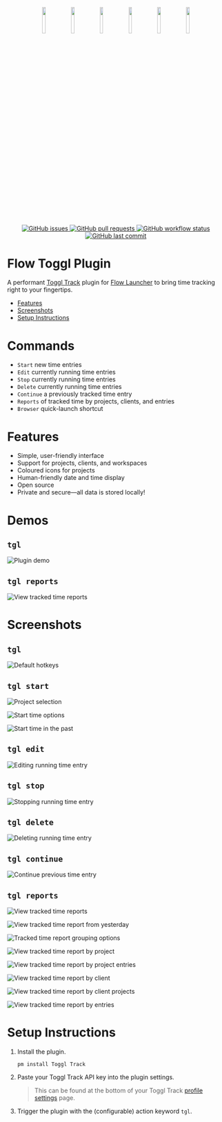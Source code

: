 <div align="center">
   <img src="assets/app.png" width="12.5%">
   <img src="assets/start.png" width="12.5%">
   <img src="assets/edit.png" width="12.5%">
   <img src="assets/stop.png" width="12.5%">
   <img src="assets/delete.png" width="12.5%">
   <img src="assets/continue.png" width="12.5%">
   <br>
   <br>
   <div>
      <a href="https://github.com/JamesNZL/flow-toggl-plugin/issues">
         <img src="https://img.shields.io/github/issues/jamesnzl/flow-toggl-plugin" alt="GitHub issues">
      </a>
      <a href="https://github.com/JamesNZL/flow-toggl-plugin/pulls">
         <img src="https://img.shields.io/github/issues-pr/jamesnzl/flow-toggl-plugin" alt="GitHub pull requests">
      </a>
      <a href="https://github.com/JamesNZL/flow-toggl-plugin/actions/workflows/release.yml">
         <img src="https://img.shields.io/github/actions/workflow/status/jamesnzl/flow-toggl-plugin/release.yml?branch=main" alt="GitHub workflow status">
      </a>
      <a href="https://github.com/JamesNZL/flow-toggl-plugin/commits">
         <img src="https://img.shields.io/github/last-commit/jamesnzl/flow-toggl-plugin" alt="GitHub last commit">
      </a>
   </div>
</div>

# Flow Toggl Plugin

A performant [Toggl Track](https://track.toggl.com/timer) plugin for [Flow Launcher](https://flowlauncher.com/) to bring time tracking right to your fingertips.

- [Features](#features)
- [Screenshots](#screenshots)
- [Setup Instructions](#setup-instructions)

# Commands

- `Start` new time entries
- `Edit` currently running time entries
- `Stop` currently running time entries
- `Delete` currently running time entries
- `Continue` a previously tracked time entry
- `Reports` of tracked time by projects, clients, and entries
- `Browser` quick-launch shortcut

# Features

- Simple, user-friendly interface
- Support for projects, clients, and workspaces
- Coloured icons for projects
- Human-friendly date and time display
- Open source
- Private and secure—all data is stored locally!

# Demos

## `tgl`
![Plugin demo](./assets/demos/tgl.gif)

## `tgl reports`
![View tracked time reports](./assets/demos/reports.gif)

# Screenshots

## `tgl`
![Default hotkeys](./assets/screenshots/default.jpg)

## `tgl start`
![Project selection](./assets/screenshots/start.jpg)

![Start time options](./assets/screenshots/start-options.jpg)

![Start time in the past](./assets/screenshots/start-past.jpg)

## `tgl edit`
![Editing running time entry](./assets/screenshots/edit.jpg)

## `tgl stop`
![Stopping running time entry](./assets/screenshots/stop.jpg)

## `tgl delete`
![Deleting running time entry](./assets/screenshots/delete.jpg)

## `tgl continue`
![Continue previous time entry](./assets/screenshots/continue.jpg)

## `tgl reports`
![View tracked time reports](./assets/screenshots/reports.jpg)

![View tracked time report from yesterday](./assets/screenshots/reports-yesterday.jpg)

![Tracked time report grouping options](./assets/screenshots/reports-groupings.jpg)

![View tracked time report by project](./assets/screenshots/reports-projects.jpg)

![View tracked time report by project entries](./assets/screenshots/reports-projects-entries.jpg)

![View tracked time report by client](./assets/screenshots/reports-clients.jpg)

![View tracked time report by client projects](./assets/screenshots/reports-clients-projects.jpg)

![View tracked time report by entries](./assets/screenshots/reports-entries.jpg)

# Setup Instructions

1. Install the plugin.
    ```
    pm install Toggl Track
    ```

2. Paste your Toggl Track API key into the plugin settings.
    > This can be found at the bottom of your Toggl Track [profile settings](https://track.toggl.com/profile) page.

3. Trigger the plugin with the (configurable) action keyword `tgl`.
